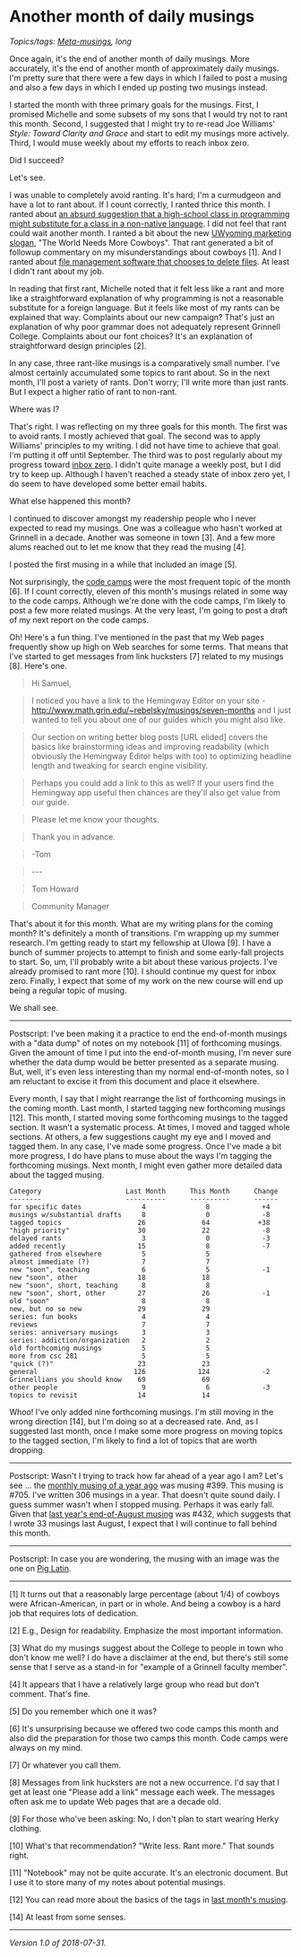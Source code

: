 Another month of daily musings
==============================

*Topics/tags: [Meta-musings](index-meta), long*

Once again, it's the end of another month of daily musings.  More accurately,
it's the end of another month of approximately daily musings.  I'm pretty
sure that there were a few days in which I failed to post a musing and also
a few days in which I ended up posting two musings instead.

I started the month with three primary goals for the musings.  First,
I promised Michelle and some subsets of my sons that I would try not
to rant this month.  Second, I suggested that I might try to re-read
Joe Williams' _Style: Toward Clarity and Grace_ and start to edit my
musings more actively.  Third, I would muse weekly about my efforts to
reach inbox zero.

Did I succeed?

Let's see.

I was unable to completely avoid ranting.  It's hard; I'm a curmudgeon
and have a lot to rant about.  If I count correctly, I ranted thrice
this month.  I ranted about [an absurd suggestion that a high-school
class in programming might substitute for a class in a non-native
language](code-as-language).  I did not feel that rant could wait
another month.  I ranted a bit about the new [UWyoming marketing
slogan](worse-slogans-cowboys), "The World Needs More Cowboys".  That rant
generated a bit of followup commentary on my misunderstandings about
cowboys [1].  And I ranted about [file management software that chooses
to delete files](badly-designed-software-2018-07-28).  At least I didn't
rant about my job.

In reading that first rant, Michelle noted that it felt less like a rant
and more like a straightforward explanation of why programming is not a
reasonable substitute for a foreign language.  But it feels like most of
my rants can be explained that way.  Complaints about our new campaign?
That's just an explanation of why poor grammar does not adequately represent
Grinnell College.  Complaints about our font choices?  It's an explanation
of straightforward design principles [2].

In any case, three rant-like musings is a comparatively small number.  I've
almost certainly accumulated some topics to rant about.  So in the next
month, I'll post a variety of rants.  Don't worry; I'll write more than just
rants.  But I expect a higher ratio of rant to non-rant.

Where was I?

That's right.  I was reflecting on my three goals for this month.  The first
was to avoid rants.  I mostly achieved that goal.  The second was to apply
Williams' principles to my writing.  I did not have time to achieve that
goal.  I'm putting it off until September.  The third was to post regularly
about my progress toward [inbox zero](index-email).  I didn't quite manage
a weekly post, but I did try to keep up.  Although I haven't reached a steady 
state of inbox zero yet, I do seem to have developed some better email habits.

What else happened this month?

I continued to discover amongst my readership people who I never expected
to read my musings.  One was a colleague who hasn't worked at Grinnell in
a decade.  Another was someone in town [3].  And a few more alums reached
out to let me know that they read the musing [4].

I posted the first musing in a while that included an image [5].

Not surprisingly, the [code camps](index-code-camps) were the most
frequent topic of the month [6].  If I count correctly, eleven of this
month's musings related in some way to the code camps.  Although we're
done with the code camps, I'm likely to post a few more related musings.
At the very least, I'm going to post a draft of my next report on the
code camps.

Oh!  Here's a fun thing.  I've mentioned in the past that my Web pages
frequently show up high on Web searches for some terms.  That means
that I've started to get messages from link hucksters [7] related to
my musings [8].  Here's one.

> Hi Samuel,

> I noticed you have a link to the Hemingway Editor on your site - http://www.math.grin.edu/~rebelsky/musings/seven-months and I just wanted to tell you about one of our guides which you might also like.

> Our section on writing better blog posts [URL elided] covers the basics like brainstorming ideas and improving readability (which obviously the Hemingway Editor helps with too) to optimizing headline length and tweaking for search engine visibility.

> Perhaps you could add a link to this as well? If your users find the Hemingway app useful then chances are they'll also get value from our guide.

> Please let me know your thoughts.

> Thank you in advance.

> -Tom

> \-\-\-

> Tom Howard

> Community Manager

That's about it for this month.  What are my writing plans for the
coming month?  It's definitely a month of transitions.  I'm wrapping
up my summer research.  I'm getting ready to start my fellowship at
UIowa [9].  I have a bunch of summer projects to attempt to finish and
some early-fall projects to start.  So, um, I'll probably write a bit
about these various projects.  I've already promised to rant more [10].
I should continue my quest for inbox zero.  Finally, I expect that some
of my work on the new course will end up being a regular topic of musing.

We shall see.

---

Postscript: I've been making it a practice to end the end-of-month musings
with a "data dump" of notes on my notebook [11] of forthcoming musings.
Given the amount of time I put into the end-of-month musing, I'm never sure
whether the data dump would be better presented as a separate musing.  But,
well, it's even less interesting than my normal end-of-month notes, so I
am reluctant to excise it from this document and place it elsewhere.

Every month, I say that I might rearrange the list of forthcoming musings
in the coming month.  Last month, I started tagging new forthcoming
musings [12].  This month, I started moving some forthcoming musings
to the tagged section.  It wasn't a systematic process.  At times, I
moved and tagged whole sections.  At others, a few suggestions caught my
eye and I moved and tagged them.  In any case, I've made some progress.
Once I've made a bit more progress, I do have plans to muse about the
ways I'm tagging the forthcoming musings.  Next month, I might even
gather more detailed data about the tagged musing.

    Category                     Last Month      This Month      Change
    --------                     ----------      ----------      ------
    for specific dates               4               8             +4
    musings w/substantial drafts     8               0             -8  
    tagged topics                   26              64            +38
    "high priority"                 30              22             -8
    delayed rants                    3               0             -3
    added recently                  15               8             -7
    gathered from elsewhere          5               5             
    almost immediate (?)             7               7             
    new "soon", teaching             6               5             -1
    new "soon", other               18              18          
    new "soon", short, teaching      8               8            
    new "soon", short, other        27              26             -1
    old "soon"                       8               8             
    new, but no so new              29              29             
    series: fun books                4               4             
    reviews                          7               7             
    series: anniversary musings      3               3              
    series: addiction/organization   2               2              
    old forthcoming musings          5               5             
    more from csc 281                5               5             
    "quick (?)"                     23              23             
    general                        126             124             -2
    Grinnellians you should know    69              69             
    other people                     9               6             -3
    topics to revisit               14              14 

Whoo!  I've only added nine forthcoming musings.  I'm still moving in the
wrong direction [14], but I'm doing so at a decreased rate.  And, as I
suggested last month, once I make some more progress on moving topics to the
tagged section, I'm likely to find a lot of topics that are worth dropping.

---

Postscript: Wasn't I trying to track how far ahead of a year ago I am?
Let's see ... the [monthly musing of a year ago](twelve-months) was
musing #399.  This musing is #705.  I've written 306 musings in a year.
That doesn't quite sound daily.  I guess summer wasn't when I stopped
musing.  Perhaps it was early fall.  Given that [last year's end-of-August 
musing](thirteen-months) was #432, which suggests that I wrote 33 musings
last August, I expect that I will continue to fall behind this month.

---

Postscript: In case you are wondering, the musing with an image was the
one on [Pig Latin](igpay-atinlay-revisited).

---

[1] It turns out that a reasonably large percentage (about 1/4) of cowboys
were African-American, in part or in whole.  And being a cowboy is a hard
job that requires lots of dedication.

[2] E.g., Design for readability.  Emphasize the most important information.

[3] What do my musings suggest about the College to people in town who
don't know me well?  I do have a disclaimer at the end, but there's still
some sense that I serve as a stand-in for "example of a Grinnell faculty
member".

[4] It appears that I have a relatively large group who read but don't
comment.  That's fine.

[5] Do you remember which one it was?

[6] It's unsurprising because we offered two code camps this month and
also did the preparation for those two camps this month.  Code camps were
always on my mind.

[7] Or whatever you call them.

[8] Messages from link hucksters are not a new occurrence.  I'd say that
I get at least one "Please add a link" message each week.  The messages
often ask me to update Web pages that are a decade old.

[9] For those who've been asking: No, I don't plan to start wearing
Herky clothing.

[10] What's that recommendation?  "Write less.  Rant more."  That sounds
right.

[11] "Notebook" may not be quite accurate.  It's an electronic document.
But I use it to store many of my notes about potential musings.

[12] You can read more about the basics of the tags in [last month's
musing](another-month-2018-06).

[14] At least from some senses.

---

*Version 1.0 of 2018-07-31.*
